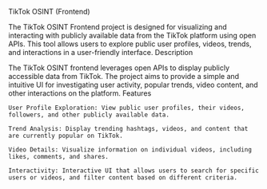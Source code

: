 TikTok OSINT (Frontend)

The TikTok OSINT Frontend project is designed for visualizing and interacting with publicly available data from the TikTok platform using open APIs. This tool allows users to explore public user profiles, videos, trends, and interactions in a user-friendly interface.
Description

The TikTok OSINT frontend leverages open APIs to display publicly accessible data from TikTok. The project aims to provide a simple and intuitive UI for investigating user activity, popular trends, video content, and other interactions on the platform.
Features

    User Profile Exploration: View public user profiles, their videos, followers, and other publicly available data.

    Trend Analysis: Display trending hashtags, videos, and content that are currently popular on TikTok.

    Video Details: Visualize information on individual videos, including likes, comments, and shares.

    Interactivity: Interactive UI that allows users to search for specific users or videos, and filter content based on different criteria.
